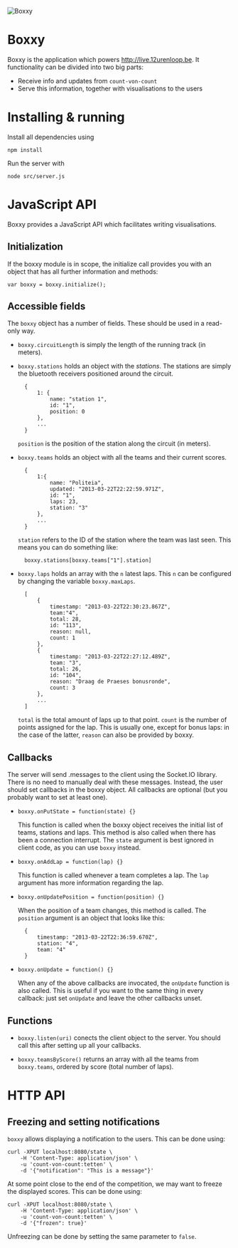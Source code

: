 ![Boxxy](http://i.imgur.com/5Wet3.png)

Boxxy
=====

Boxxy is the application which powers <http://live.12urenloop.be>. It
functionality can be divided into two big parts:

- Receive info and updates from `count-von-count`
- Serve this information, together with visualisations to the users

Installing & running
====================

Install all dependencies using

    npm install

Run the server with

    node src/server.js

JavaScript API
==============

Boxxy provides a JavaScript API which facilitates writing visualisations.

Initialization
--------------

If the boxxy module is in scope, the initialize call provides you with an object
that has all further information and methods:

    var boxxy = boxxy.initialize();

Accessible fields
-----------------

The `boxxy` object has a number of fields. These should be used in a read-only
way.

- `boxxy.circuitLength` is simply the length of the running track (in meters).

- `boxxy.stations` holds an object with the *stations*. The stations are simply
  the bluetooth receivers positioned around the circuit.

        {
            1: {
                name: "station 1",
                id: "1",
                position: 0
            },
            ...
        }

    `position` is the position of the station along the circuit (in meters).

- `boxxy.teams` holds an object with all the teams and their current scores.

        {
            1:{
                name: "Politeia",
                updated: "2013-03-22T22:22:59.971Z",
                id: "1",
                laps: 23,
                station: "3"
            },
            ...
        }

    `station` refers to the ID of the station where the team was last seen. This
    means you can do something like:

        boxxy.stations[boxxy.teams["1"].station]

- `boxxy.laps` holds an array with the `n` latest laps. This `n` can be
  configured by changing the variable `boxxy.maxLaps`.

        [
            {
                timestamp: "2013-03-22T22:30:23.867Z",
                team:"4",
                total: 28,
                id: "113",
                reason: null,
                count: 1
            },
            {
                timestamp: "2013-03-22T22:27:12.489Z",
                team: "3",
                total: 26,
                id: "104",
                reason: "Draag de Praeses bonusronde",
                count: 3
            },
            ...
        ]

    `total` is the total amount of laps up to that point. `count` is the number
    of points assigned for the lap. This is usually one, except for bonus laps:
    in the case of the latter, `reason` can also be provided by boxxy.

Callbacks
---------

The server will send .messages to the client using the Socket.IO library. There
is no need to manually deal with these messages. Instead, the user should set
callbacks in the boxxy object. All callbacks are optional (but you probably want
to set at least one).

- `boxxy.onPutState = function(state) {}`

    This function is called when the boxxy object receives the initial list of
    teams, stations and laps. This method is also called when there has been a
    connection interrupt. The `state` argument is best ignored in client code,
    as you can use `boxxy` instead.

- `boxxy.onAddLap = function(lap) {}`

    This function is called whenever a team completes a lap. The `lap` argument
    has more information regarding the lap.

- `boxxy.onUpdatePosition = function(position) {}`

    When the position of a team changes, this method is called. The `position`
    argument is an object that looks like this:

        {
            timestamp: "2013-03-22T22:36:59.670Z",
            station: "4",
            team: "4"
        }

- `boxxy.onUpdate = function() {}`

    When any of the above callbacks are invocated, the `onUpdate` function is
    also called. This is useful if you want to the same thing in every callback:
    just set `onUpdate` and leave the other callbacks unset.

Functions
---------

- `boxxy.listen(uri)` conects the client object to the server. You should call
  this after setting up all your callbacks.

- `boxxy.teamsByScore()` returns an array with all the teams from `boxxy.teams`,
  ordered by score (total number of laps).

HTTP API
========

Freezing and setting notifications
----------------------------------

`boxxy` allows displaying a notification to the users. This can be done using:

    curl -XPUT localhost:8080/state \
        -H 'Content-Type: application/json' \
        -u 'count-von-count:tetten' \
        -d '{"notification": "This is a message"}'

At some point close to the end of the competition, we may want to freeze the
displayed scores. This can be done using:

    curl -XPUT localhost:8080/state \
        -H 'Content-Type: application/json' \
        -u 'count-von-count:tetten' \
        -d '{"frozen": true}'

Unfreezing can be done by setting the same parameter to `false`.
